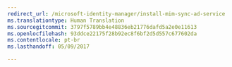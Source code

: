 ```yaml
---
redirect_url: /microsoft-identity-manager/install-mim-sync-ad-service
ms.translationtype: Human Translation
ms.sourcegitcommit: 3797f5789bb4e48836eb21776dafd5a2e0e11613
ms.openlocfilehash: 93ddce22175f28b92ec8f6bf2d5d557c677602da
ms.contentlocale: pt-br
ms.lasthandoff: 05/09/2017

---
```


